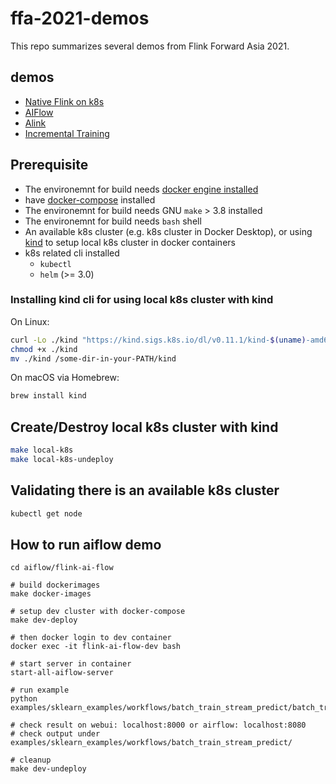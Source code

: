 # ffa-2021-demos

This repo summarizes several demos from Flink Forward Asia 2021.

## demos

- [Native Flink on k8s](.)
- [AIFlow](.)
- [Alink](.)
- [Incremental Training](.)

## Prerequisite

- The environemnt for build needs [docker engine installed](https://docs.docker.com/engine/install/)
- have [docker-compose](https://docs.docker.com/compose/install/) installed
- The environemnt for build needs GNU `make` > 3.8 installed
- The environemnt for build needs `bash` shell
- An available k8s cluster (e.g. k8s cluster in Docker Desktop), or using [kind](https://kind.sigs.k8s.io/) to setup local k8s cluster in docker containers
- k8s related cli installed
  - `kubectl`
  - `helm` (>= 3.0)

### Installing kind cli for using local k8s cluster with kind

On Linux:

```bash
curl -Lo ./kind "https://kind.sigs.k8s.io/dl/v0.11.1/kind-$(uname)-amd64"
chmod +x ./kind
mv ./kind /some-dir-in-your-PATH/kind
```

On macOS via Homebrew:

```bash
brew install kind
```

## Create/Destroy local k8s cluster with kind

```bash
make local-k8s
make local-k8s-undeploy
```

## Validating there is an available k8s cluster

```bash
kubectl get node
```

## How to run aiflow demo

```
cd aiflow/flink-ai-flow

# build dockerimages
make docker-images

# setup dev cluster with docker-compose
make dev-deploy

# then docker login to dev container
docker exec -it flink-ai-flow-dev bash

# start server in container
start-all-aiflow-server

# run example
python examples/sklearn_examples/workflows/batch_train_stream_predict/batch_train_stream_predict.py

# check result on webui: localhost:8000 or airflow: localhost:8080
# check output under examples/sklearn_examples/workflows/batch_train_stream_predict/

# cleanup
make dev-undeploy
```